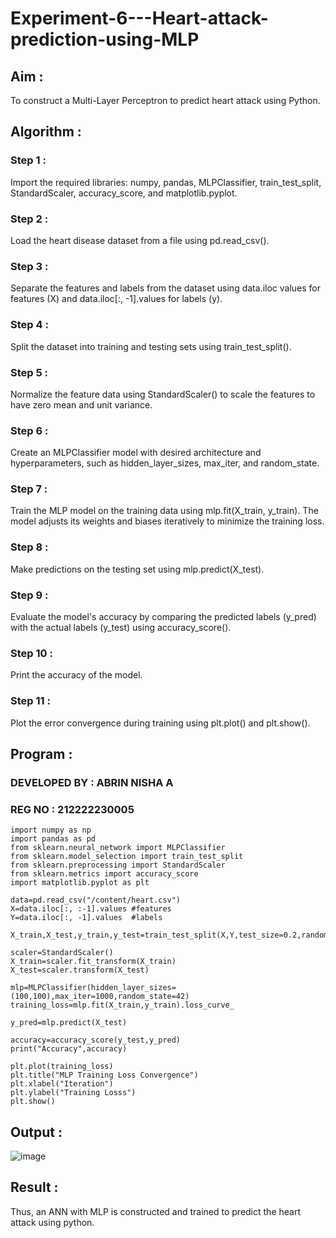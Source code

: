 # Experiment-6---Heart-attack-prediction-using-MLP

## Aim :

To construct a  Multi-Layer Perceptron to predict heart attack using Python.

## Algorithm :

### Step 1 :

Import the required libraries: numpy, pandas, MLPClassifier, train_test_split, StandardScaler, accuracy_score, and matplotlib.pyplot.<br>

### Step 2 :

Load the heart disease dataset from a file using pd.read_csv().<br>

### Step 3 :

Separate the features and labels from the dataset using data.iloc values for features (X) and data.iloc[:, -1].values for labels (y).<br>

### Step 4 :

Split the dataset into training and testing sets using train_test_split().<br>

### Step 5 :

Normalize the feature data using StandardScaler() to scale the features to have zero mean and unit variance.<br>

### Step 6 :

Create an MLPClassifier model with desired architecture and hyperparameters, such as hidden_layer_sizes, max_iter, and random_state.<br>

### Step 7 :

Train the MLP model on the training data using mlp.fit(X_train, y_train). The model adjusts its weights and biases iteratively to minimize the training loss.<br>
### Step 8 :

Make predictions on the testing set using mlp.predict(X_test).<br>

### Step 9 :

Evaluate the model's accuracy by comparing the predicted labels (y_pred) with the actual labels (y_test) using accuracy_score().<br>

### Step 10 :

Print the accuracy of the model.<br>

### Step 11 :

Plot the error convergence during training using plt.plot() and plt.show().<br>

## Program :

### DEVELOPED BY : ABRIN NISHA A

### REG NO : 212222230005

```
import numpy as np
import pandas as pd 
from sklearn.neural_network import MLPClassifier 
from sklearn.model_selection import train_test_split
from sklearn.preprocessing import StandardScaler 
from sklearn.metrics import accuracy_score
import matplotlib.pyplot as plt

data=pd.read_csv("/content/heart.csv")
X=data.iloc[:, :-1].values #features 
Y=data.iloc[:, -1].values  #labels 

X_train,X_test,y_train,y_test=train_test_split(X,Y,test_size=0.2,random_state=42)

scaler=StandardScaler()
X_train=scaler.fit_transform(X_train)
X_test=scaler.transform(X_test)

mlp=MLPClassifier(hidden_layer_sizes=(100,100),max_iter=1000,random_state=42)
training_loss=mlp.fit(X_train,y_train).loss_curve_

y_pred=mlp.predict(X_test)

accuracy=accuracy_score(y_test,y_pred)
print("Accuracy",accuracy)

plt.plot(training_loss)
plt.title("MLP Training Loss Convergence")
plt.xlabel("Iteration")
plt.ylabel("Training Losss")
plt.show()

```

## Output :

![image](https://github.com/Abrinnisha6/Experiment-6---Heart-attack-prediction-using-MLP/assets/118889454/466aa4b5-95d8-4dc0-a617-de6672018bed)


## Result :

Thus, an ANN with MLP is constructed and trained to predict the heart attack using python.
     

